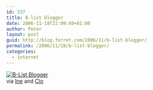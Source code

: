 ```yaml
---
id: 537
title: B-list blogger
date: 2006-11-18T22:09:49+01:00
author: Peter
layout: post
guid: http://blog.forret.com/2006/11/b-list-blogger/
permalink: /2006/11/18/b-list-blogger/
categories:
  - internet
---
```

[![B-List Blogger](http://www.kineda.com/bloglebrity/blist.png)](http://www.kineda.com/?p=1166)  
via [Ine](http://mastuvu.typepad.com/monuments/2006/11/clist.html) and [Clo](http://babynox.blogspot.com/2006/11/are-you-a-list-bloglebrity-wow-pascal.html)